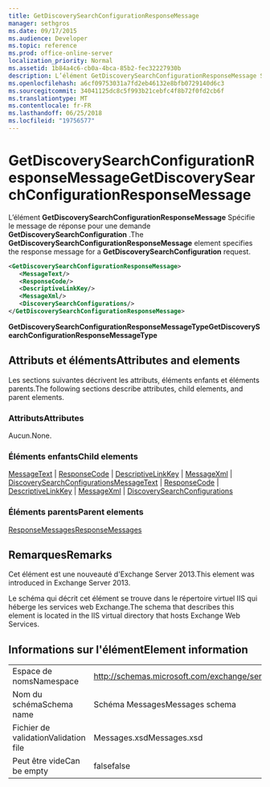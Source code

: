 ```yaml
---
title: GetDiscoverySearchConfigurationResponseMessage
manager: sethgros
ms.date: 09/17/2015
ms.audience: Developer
ms.topic: reference
ms.prod: office-online-server
localization_priority: Normal
ms.assetid: 1b84a4c6-cb0a-4bca-85b2-fec32227930b
description: L’élément GetDiscoverySearchConfigurationResponseMessage Spécifie le message de réponse pour une demande GetDiscoverySearchConfiguration.
ms.openlocfilehash: a6cf09753031a7fd2eb46132e8bfb0729140d6c3
ms.sourcegitcommit: 34041125dc8c5f993b21cebfc4f8b72f0fd2cb6f
ms.translationtype: MT
ms.contentlocale: fr-FR
ms.lasthandoff: 06/25/2018
ms.locfileid: "19756577"
---
```

# <a name="getdiscoverysearchconfigurationresponsemessage"></a><span data-ttu-id="ffbe0-103">GetDiscoverySearchConfigurationResponseMessage</span><span class="sxs-lookup"><span data-stu-id="ffbe0-103">GetDiscoverySearchConfigurationResponseMessage</span></span>

<span data-ttu-id="ffbe0-104">L’élément **GetDiscoverySearchConfigurationResponseMessage** Spécifie le message de réponse pour une demande **GetDiscoverySearchConfiguration** .</span><span class="sxs-lookup"><span data-stu-id="ffbe0-104">The **GetDiscoverySearchConfigurationResponseMessage** element specifies the response message for a **GetDiscoverySearchConfiguration** request.</span></span> 
  
```XML
<GetDiscoverySearchConfigurationResponseMessage>
   <MessageText/>
   <ResponseCode/>
   <DescriptiveLinkKey/>
   <MessageXml/>
   <DiscoverySearchConfigurations/>
</GetDiscoverySearchConfigurationResponseMessage>
```

 <span data-ttu-id="ffbe0-105">**GetDiscoverySearchConfigurationResponseMessageType**</span><span class="sxs-lookup"><span data-stu-id="ffbe0-105">**GetDiscoverySearchConfigurationResponseMessageType**</span></span>
## <a name="attributes-and-elements"></a><span data-ttu-id="ffbe0-106">Attributs et éléments</span><span class="sxs-lookup"><span data-stu-id="ffbe0-106">Attributes and elements</span></span>

<span data-ttu-id="ffbe0-107">Les sections suivantes décrivent les attributs, éléments enfants et éléments parents.</span><span class="sxs-lookup"><span data-stu-id="ffbe0-107">The following sections describe attributes, child elements, and parent elements.</span></span>
  
### <a name="attributes"></a><span data-ttu-id="ffbe0-108">Attributs</span><span class="sxs-lookup"><span data-stu-id="ffbe0-108">Attributes</span></span>

<span data-ttu-id="ffbe0-109">Aucun.</span><span class="sxs-lookup"><span data-stu-id="ffbe0-109">None.</span></span>
  
### <a name="child-elements"></a><span data-ttu-id="ffbe0-110">Éléments enfants</span><span class="sxs-lookup"><span data-stu-id="ffbe0-110">Child elements</span></span>

<span data-ttu-id="ffbe0-111">[MessageText](messagetext.md) | [ResponseCode](responsecode.md) | [DescriptiveLinkKey](descriptivelinkkey.md) | [MessageXml](messagexml.md) | [DiscoverySearchConfigurations](discoverysearchconfigurations.md)</span><span class="sxs-lookup"><span data-stu-id="ffbe0-111">[MessageText](messagetext.md) | [ResponseCode](responsecode.md) | [DescriptiveLinkKey](descriptivelinkkey.md) | [MessageXml](messagexml.md) | [DiscoverySearchConfigurations](discoverysearchconfigurations.md)</span></span>
  
### <a name="parent-elements"></a><span data-ttu-id="ffbe0-112">Éléments parents</span><span class="sxs-lookup"><span data-stu-id="ffbe0-112">Parent elements</span></span>

[<span data-ttu-id="ffbe0-113">ResponseMessages</span><span class="sxs-lookup"><span data-stu-id="ffbe0-113">ResponseMessages</span></span>](responsemessages.md)
  
## <a name="remarks"></a><span data-ttu-id="ffbe0-114">Remarques</span><span class="sxs-lookup"><span data-stu-id="ffbe0-114">Remarks</span></span>

<span data-ttu-id="ffbe0-115">Cet élément est une nouveauté d'Exchange Server 2013.</span><span class="sxs-lookup"><span data-stu-id="ffbe0-115">This element was introduced in Exchange Server 2013.</span></span>
  
<span data-ttu-id="ffbe0-116">Le schéma qui décrit cet élément se trouve dans le répertoire virtuel IIS qui héberge les services web Exchange.</span><span class="sxs-lookup"><span data-stu-id="ffbe0-116">The schema that describes this element is located in the IIS virtual directory that hosts Exchange Web Services.</span></span>
  
## <a name="element-information"></a><span data-ttu-id="ffbe0-117">Informations sur l'élément</span><span class="sxs-lookup"><span data-stu-id="ffbe0-117">Element information</span></span>

|||
|:-----|:-----|
|<span data-ttu-id="ffbe0-118">Espace de noms</span><span class="sxs-lookup"><span data-stu-id="ffbe0-118">Namespace</span></span>  <br/> |http://schemas.microsoft.com/exchange/services/2006/messages  <br/> |
|<span data-ttu-id="ffbe0-119">Nom du schéma</span><span class="sxs-lookup"><span data-stu-id="ffbe0-119">Schema name</span></span>  <br/> |<span data-ttu-id="ffbe0-120">Schéma Messages</span><span class="sxs-lookup"><span data-stu-id="ffbe0-120">Messages schema</span></span>  <br/> |
|<span data-ttu-id="ffbe0-121">Fichier de validation</span><span class="sxs-lookup"><span data-stu-id="ffbe0-121">Validation file</span></span>  <br/> |<span data-ttu-id="ffbe0-122">Messages.xsd</span><span class="sxs-lookup"><span data-stu-id="ffbe0-122">Messages.xsd</span></span>  <br/> |
|<span data-ttu-id="ffbe0-123">Peut être vide</span><span class="sxs-lookup"><span data-stu-id="ffbe0-123">Can be empty</span></span>  <br/> |<span data-ttu-id="ffbe0-124">false</span><span class="sxs-lookup"><span data-stu-id="ffbe0-124">false</span></span>  <br/> |
   

